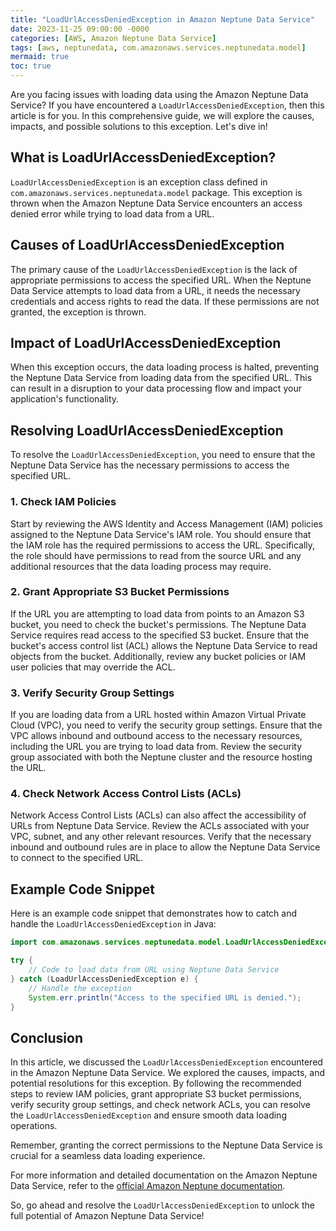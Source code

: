 ```yaml
---
title: "LoadUrlAccessDeniedException in Amazon Neptune Data Service"
date: 2023-11-25 09:00:00 -0000
categories: [AWS, Amazon Neptune Data Service]
tags: [aws, neptunedata, com.amazonaws.services.neptunedata.model]
mermaid: true
toc: true
---
```



Are you facing issues with loading data using the Amazon Neptune Data Service? If you have encountered a `LoadUrlAccessDeniedException`, then this article is for you. In this comprehensive guide, we will explore the causes, impacts, and possible solutions to this exception. Let's dive in!

## What is LoadUrlAccessDeniedException?

`LoadUrlAccessDeniedException` is an exception class defined in `com.amazonaws.services.neptunedata.model` package. This exception is thrown when the Amazon Neptune Data Service encounters an access denied error while trying to load data from a URL.

## Causes of LoadUrlAccessDeniedException

The primary cause of the `LoadUrlAccessDeniedException` is the lack of appropriate permissions to access the specified URL. When the Neptune Data Service attempts to load data from a URL, it needs the necessary credentials and access rights to read the data. If these permissions are not granted, the exception is thrown.

## Impact of LoadUrlAccessDeniedException

When this exception occurs, the data loading process is halted, preventing the Neptune Data Service from loading data from the specified URL. This can result in a disruption to your data processing flow and impact your application's functionality.

## Resolving LoadUrlAccessDeniedException

To resolve the `LoadUrlAccessDeniedException`, you need to ensure that the Neptune Data Service has the necessary permissions to access the specified URL.

### 1. Check IAM Policies

Start by reviewing the AWS Identity and Access Management (IAM) policies assigned to the Neptune Data Service's IAM role. You should ensure that the IAM role has the required permissions to access the URL. Specifically, the role should have permissions to read from the source URL and any additional resources that the data loading process may require.

### 2. Grant Appropriate S3 Bucket Permissions

If the URL you are attempting to load data from points to an Amazon S3 bucket, you need to check the bucket's permissions. The Neptune Data Service requires read access to the specified S3 bucket. Ensure that the bucket's access control list (ACL) allows the Neptune Data Service to read objects from the bucket. Additionally, review any bucket policies or IAM user policies that may override the ACL.

### 3. Verify Security Group Settings

If you are loading data from a URL hosted within Amazon Virtual Private Cloud (VPC), you need to verify the security group settings. Ensure that the VPC allows inbound and outbound access to the necessary resources, including the URL you are trying to load data from. Review the security group associated with both the Neptune cluster and the resource hosting the URL.

### 4. Check Network Access Control Lists (ACLs)

Network Access Control Lists (ACLs) can also affect the accessibility of URLs from Neptune Data Service. Review the ACLs associated with your VPC, subnet, and any other relevant resources. Verify that the necessary inbound and outbound rules are in place to allow the Neptune Data Service to connect to the specified URL.

## Example Code Snippet

Here is an example code snippet that demonstrates how to catch and handle the `LoadUrlAccessDeniedException` in Java:

```java
import com.amazonaws.services.neptunedata.model.LoadUrlAccessDeniedException;

try {
    // Code to load data from URL using Neptune Data Service
} catch (LoadUrlAccessDeniedException e) {
    // Handle the exception
    System.err.println("Access to the specified URL is denied.");
}
```

## Conclusion

In this article, we discussed the `LoadUrlAccessDeniedException` encountered in the Amazon Neptune Data Service. We explored the causes, impacts, and potential resolutions for this exception. By following the recommended steps to review IAM policies, grant appropriate S3 bucket permissions, verify security group settings, and check network ACLs, you can resolve the `LoadUrlAccessDeniedException` and ensure smooth data loading operations.

Remember, granting the correct permissions to the Neptune Data Service is crucial for a seamless data loading experience.

For more information and detailed documentation on the Amazon Neptune Data Service, refer to the [official Amazon Neptune documentation](https://docs.aws.amazon.com/neptune/latest/userguide/neptune-data-service.html).

So, go ahead and resolve the `LoadUrlAccessDeniedException` to unlock the full potential of Amazon Neptune Data Service!